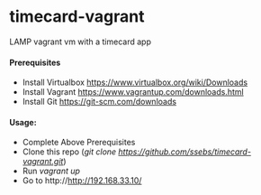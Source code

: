 # timecard-vagrant
LAMP vagrant vm with a timecard app

#### Prerequisites
- Install Virtualbox https://www.virtualbox.org/wiki/Downloads
- Install Vagrant https://www.vagrantup.com/downloads.html 
- Install Git https://git-scm.com/downloads

#### Usage:

- Complete Above Prerequisites
- Clone this repo (*git clone https://github.com/ssebs/timecard-vagrant.git*)
- Run *vagrant up*
- Go to http://http://192.168.33.10/


